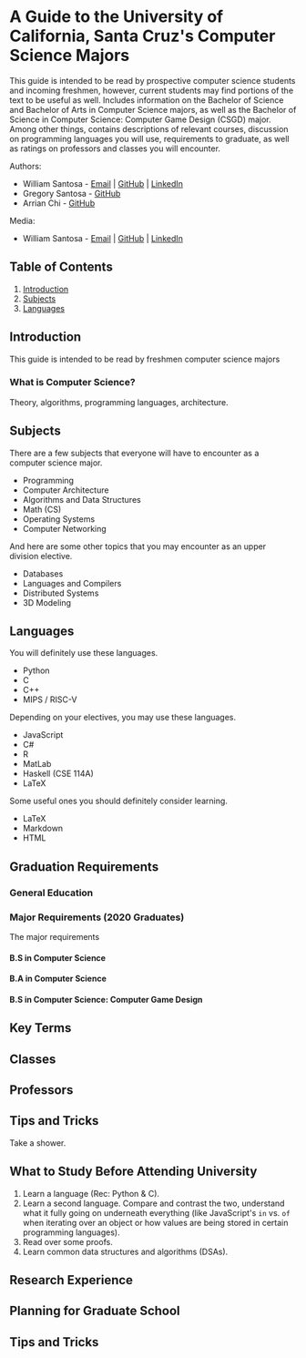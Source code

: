 # A Guide to the University of California, Santa Cruz's Computer Science Majors

This guide is intended to be read by prospective computer science students and incoming freshmen, however, current students may find portions of the text to be useful as well. Includes information on the Bachelor of Science and Bachelor of Arts in Computer Science majors, as well as the Bachelor of Science in Computer Science: Computer Game Design (CSGD) major. Among other things, contains descriptions of relevant courses, discussion on programming languages you will use, requirements to graduate, as well as ratings on professors and classes you will encounter.

Authors: 
- William Santosa - [Email](mailto:williamwsantosa@gmail.com) | [GitHub](https://github.com/williamsantosa) | [LinkedIn](https://www.linkedin.com/in/williamsantosa/)
- Gregory Santosa - [GitHub](https://github.com/gregorysantosa)
- Arrian Chi - [GitHub](https://github.com/dinoplane)

Media:
- William Santosa - [Email](mailto:williamwsantosa@gmail.com) | [GitHub](https://github.com/williamsantosa) | [LinkedIn](https://www.linkedin.com/in/williamsantosa/)


## Table of Contents

1. [Introduction](#Introduction)
2. [Subjects](#Subjects)
3. [Languages](#Languages)

## Introduction

This guide is intended to be read by freshmen computer science majors

### What is Computer Science?

Theory, algorithms, programming languages, architecture.

## Subjects

There are a few subjects that everyone will have to encounter as a computer science major.

- Programming
- Computer Architecture
- Algorithms and Data Structures
- Math (CS)
- Operating Systems
- Computer Networking

And here are some other topics that you may encounter as an upper division elective.

- Databases
- Languages and Compilers
- Distributed Systems
- 3D Modeling

## Languages

You will definitely use these languages.

- Python
- C
- C++
- MIPS / RISC-V

Depending on your electives, you may use these languages.

- JavaScript
- C#
- R
- MatLab
- Haskell (CSE 114A)
- LaTeX

Some useful ones you should definitely consider learning.

- LaTeX
- Markdown
- HTML

## Graduation Requirements

### General Education

### Major Requirements (2020 Graduates)

The major requirements

#### B.S in Computer Science

#### B.A in Computer Science

#### B.S in Computer Science: Computer Game Design

## Key Terms

## Classes

## Professors

## Tips and Tricks
Take a shower.

## What to Study Before Attending University

1. Learn a language (Rec: Python & C).
2. Learn a second language. Compare and contrast the two, understand what it fully going on underneath everything (like JavaScript's `in` vs. `of` when iterating over an object or how values are being stored in certain programming languages).
3. Read over some proofs.
4. Learn common data structures and algorithms (DSAs).

## Research Experience

## Planning for Graduate School

## Tips and Tricks